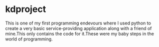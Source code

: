 # kdproject
This is one of my first programming endevours where I used python to create a very basic service-providing application along with a friend of mine.This only contains the code for it.These were my baby steps in the world of programming.

